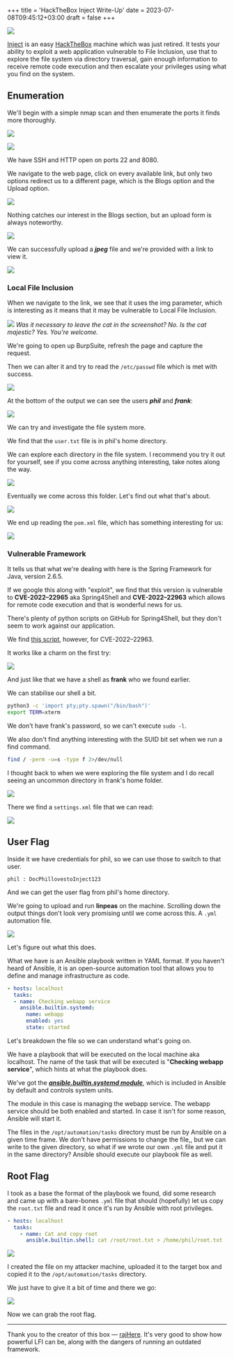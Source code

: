 +++
title = 'HackTheBox Inject Write-Up'
date = 2023-07-08T09:45:12+03:00
draft = false
+++

![](1.png)

[Inject](https://app.hackthebox.com/machines/Inject) is an easy [HackTheBox](https://hackthebox.com/) machine which was just retired. It tests your ability to exploit a web application vulnerable to File Inclusion, use that to explore the file system via directory traversal, gain enough information to receive remote code execution and then escalate your privileges using what you find on the system.

## Enumeration

We'll begin with a simple nmap scan and then enumerate the ports it finds more thoroughly.

![](2.png)

![](3.png)

We have SSH and HTTP open on ports 22 and 8080.

We navigate to the web page, click on every available link, but only two options redirect us to a different page, which is the Blogs option and the Upload option.

![](4.png)

Nothing catches our interest in the Blogs section, but an upload form is always noteworthy.

![](5.png)

We can successfully upload a ***jpeg*** file and we're provided with a link to view it.

![](6.png)

### Local File Inclusion

When we navigate to the link, we see that it uses the img parameter, which is interesting as it means that it may be vulnerable to Local File Inclusion.

![](7.png)
*Was it necessary to leave the cat in the screenshot? No. Is the cat majestic? Yes. You're welcome.*

We're going to open up BurpSuite, refresh the page and capture the request.

Then we can alter it and try to read the `/etc/passwd` file which is met with success.

![](8.png)

At the bottom of the output we can see the users ***phil*** and ***frank***:

![](9.png)

We can try and investigate the file system more.

We find that the `user.txt` file is in phil's home directory.

We can explore each directory in the file system. I recommend you try it out for yourself, see if you come across anything interesting, take notes along the way.

![](10.png)

Eventually we come across this folder. Let's find out what that's about.

![](11.png)

We end up reading the `pom.xml` file, which has something interesting for us:

![](12.png)

### Vulnerable Framework

It tells us that what we're dealing with here is the Spring Framework for Java, version 2.6.5.

If we google this along with "exploit", we find that this version is vulnerable to **CVE-2022–22965** aka Spring4Shell and **CVE-2022–22963** which allows for remote code execution and that is wonderful news for us.

There's plenty of python scripts on GitHub for Spring4Shell, but they don't seem to work against our application.

We find [this script](https://github.com/J0ey17/CVE-2022-22963_Reverse-Shell-Exploit), however, for CVE-2022–22963.

It works like a charm on the first try:

![](13.png)

And just like that we have a shell as **frank** who we found earlier.

We can stabilise our shell a bit.

```bash
python3 -c 'import pty;pty.spawn("/bin/bash")'
export TERM=xterm
```

We don't have frank's password, so we can't execute `sudo -l`.

We also don't find anything interesting with the SUID bit set when we run a find command.

```bash
find / -perm -u=s -type f 2>/dev/null
```

I thought back to when we were exploring the file system and I do recall seeing an uncommon directory in frank's home folder.

![](14.png)

There we find a `settings.xml` file that we can read:

![](15.png)

## User Flag

Inside it we have credentials for phil, so we can use those to switch to that user.

`phil : DocPhillovestoInject123`

And we can get the user flag from phil's home directory.

We're going to upload and run **linpeas** on the machine. Scrolling down the output things don't look very promising until we come across this. A `.yml` automation file.

![](16.png)

Let's figure out what this does.

What we have is an Ansible playbook written in YAML format. If you haven't heard of Ansible, it is an open-source automation tool that allows you to define and manage infrastructure as code.

```yaml
- hosts: localhost
  tasks:
  - name: Checking webapp service
    ansible.builtin.systemd:
      name: webapp
      enabled: yes
      state: started
```
Let's breakdown the file so we can understand what's going on.

We have a playbook that will be executed on the local machine aka localhost. The name of the task that will be executed is "**Checking webapp service**", which hints at what the playbook does.

We've got the ***[ansible.builtin.systemd module](https://docs.ansible.com/ansible/latest/collections/ansible/builtin/systemd_module.html)***, which is included in Ansible by default and controls system units.

The module in this case is managing the webapp service. The webapp service should be both enabled and started. In case it isn't for some reason, Ansible will start it.

The files in the `/opt/automation/tasks` directory must be run by Ansible on a given time frame. We don't have permissions to change the file,, but we can write to the given directory, so what if we wrote our own `.yml` file and put it in the same directory? Ansible should execute our playbook file as well.

## Root Flag

I took as a base the format of the playbook we found, did some research and came up with a bare-bones `.yml` file that should (hopefully) let us copy the `root.txt` file and read it once it's run by Ansible with root privileges.

```yaml
- hosts: localhost
  tasks:
    - name: Cat and copy root
      ansible.builtin.shell: cat /root/root.txt > /home/phil/root.txt
```

![](17.png)

I created the file on my attacker machine, uploaded it to the target box and copied it to the `/opt/automation/tasks` directory.

We just have to give it a bit of time and there we go:

![](18.png)

Now we can grab the root flag.

---

Thank you to the creator of this box — [rajHere](https://app.hackthebox.com/users/396413). It's very good to show how powerful LFI can be, along with the dangers of running an outdated framework.








